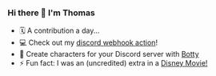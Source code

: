 ### Hi there 👋 I'm Thomas

- 🗓️ A contribution a day...
- 💻 Check out my [discord webhook action](https://github.com/tsickert/discord-webhook)!
- 🤖 Create characters for your Discord server with [Botty](https://botty.gg)
- ⚡ Fun fact: I was an (uncredited) extra in a [Disney Movie!](https://www.imdb.com/title/tt0397113/)
